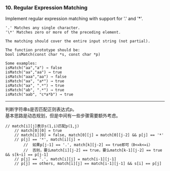 ### 10. Regular Expression Matching

Implement regular expression matching with support for '.' and '\*'.

	'.' Matches any single character.    
	'\*' Matches zero or more of the preceding element.

	The matching should cover the entire input string (not partial).

	The function prototype should be:
	bool isMatch(const char *s, const char *p)

	Some examples:
	isMatch("aa","a") → false
	isMatch("aa","aa") → true
	isMatch("aaa","aa") → false
	isMatch("aa", "a*") → true
	isMatch("aa", ".*") → true
	isMatch("ab", ".*") → true
	isMatch("aab", "c*a*b") → true

* * *

判断字符串s是否匹配正则表达式p。   
基本思路是动态规划，但是中间有一些步骤需要额外考虑。   

	// match[i][j]表示s(1,i)匹配p(1,j)    
        // match[0][0] = true    
        // match[i][0] = false, match[0][j] = match[0][j-2] && p[j] == '*'    
        // p[j] == '*', match[i][j] =     
            //  如果p[j-1] == '.', match[k][j-2] == true即可（0<=k<=i）    
            //  否则，要么match[i][j-2] == true，要么match[k-1][j-2] == true && s[k~i] == p[j-1]    
        // p[j] == '.', match[i][j] = match[i-1][j-1]    
        // p[j] == others, match[i][j] == match[i-1][j-1] && s[i] == p[j]    



